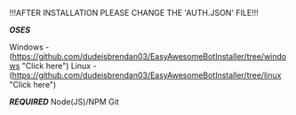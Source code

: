 !!!AFTER INSTALLATION PLEASE CHANGE THE 'AUTH.JSON' FILE!!!

***OSES***


Windows - (https://github.com/dudeisbrendan03/EasyAwesomeBotInstaller/tree/windows "Click here")
Linux - (https://github.com/dudeisbrendan03/EasyAwesomeBotInstaller/tree/linux "Click here")


***REQUIRED***
Node(JS)/NPM
Git
